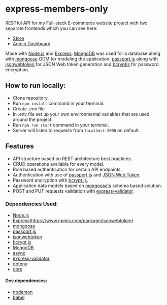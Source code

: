# express-members-only

RESTful API for my Full-stack E-commerce website project with two separate frontends which you can see here:
- [Store](https://github.com/husky93/ecommerce-store-frontend)
- [Admin Dashboard](https://github.com/husky93/ecommerce-admin-frontend)

Made with [Node.js](https://nodejs.org/en/) and [Express](https://expressjs.com/). [MongoDB](https://www.mongodb.com/) was used for a database along with [mongoose](https://mongoosejs.com/) ODM for modeling the application. [passport.js](https://www.passportjs.org/) along with [jsonwebtoken](https://www.npmjs.com/package/jsonwebtoken) for JSON Web token generation and [bcryptjs](https://www.npmjs.com/package/bcryptjs) for password encryption.

## How to run locally:
- Clone repository.
- Run ``npm install`` command in your terminal.
- Create .env file
- In .env file set up your own environmental variables that are used around the project.
- Run ``npm run start`` command in your terminal.
- Server will listen to requests from ``localhost:3000`` on default.

## Features
- API structure based on REST architecture best practices.
- CRUD operations available for every model.
- Role based authentication for certain API endpoints.
- Authentication with use of [passport.js](https://www.passportjs.org/) and [JSON Web Token](https://www.npmjs.com/package/jsonwebtoken).
- Password encryption with [bcrypt.js](https://www.npmjs.com/package/bcryptjs).
- Application data models based on [mongoose's](https://mongoosejs.com/) schema based solution.
- POST and PUT requests validation with [express-validator](https://express-validator.github.io/docs/).


### Dependencies Used:
- [Node.js](https://nodejs.org/en/)
- [Express](https://expressjs.com/)(https://www.npmjs.com/package/jsonwebtoken)
- [mongoose](https://mongoosejs.com/)
- [passport.js](https://www.passportjs.org/)
- [jsonwebtoken](https://www.npmjs.com/package/jsonwebtoken)
- [bcrypt.js](https://www.npmjs.com/package/bcryptjs)
- [MongoDB](https://www.mongodb.com/)
- [async](https://www.npmjs.com/package/async)
- [express-validator](https://express-validator.github.io/docs/)
- [dotenv](https://www.npmjs.com/package/dotenv)
- [cors](https://expressjs.com/en/resources/middleware/cors.html)

#### Dev dependencies:
- [nodemon](https://www.npmjs.com/package/nodemon)
- [babel](https://babeljs.io/)